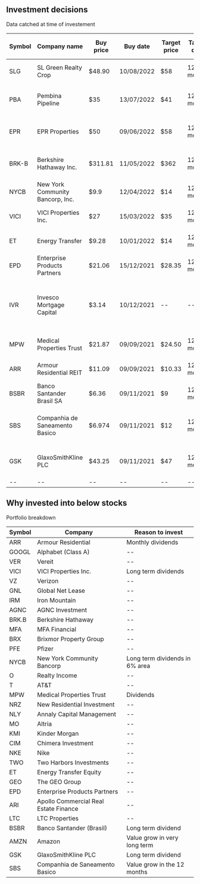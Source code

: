 ## Investment decisions

Data catched at time of investement

|Symbol|Company name|Buy price|Buy date|Target price|Target date|P/E ratio|Annualized dividend|Dividend yield|Dividend pay frequency|Current price|Current dividend yield|Source|Why?|
|--|--|--|--|--|--|--|--|--|--|--|--|--|--|
|SLG|SL Green Realty Crop|$48.90|10/08/2022|$58|12 months|11|$3.73|7.3%|M|$50|--|[The Motley Fool](https://www.nasdaq.com/articles/with-its-dividend-yield-rising-toward-8-this-beaten-down-stock-is-getting-incredibly-cheap)|Monthly dividends|
|PBA|Pembina Pipeline|$35|13/07/2022|$41|12 months|20|$1.96|5.6%|M|$36|--|[The Motley Fool](https://www.fool.com/investing/stock-market/types-of-stocks/dividend-stocks/monthly-dividend-stocks/)|Long term monthly dividends|
|EPR|EPR Properties|$50|09/06/2022|$58|12 months|30|$3.30|6.6%|M|$45|--|[The Motley Fool](https://www.fool.com/investing/stock-market/types-of-stocks/dividend-stocks/monthly-dividend-stocks/)|Long term monthly dividends|
|BRK-B|Berkshire Hathaway Inc.|$311.81|11/05/2022|$362|12 months|8.42|--|--|--|--|--|[The Motley Fool](https://www.fool.com/quote/nyse/brk.b/)|Long term value grow|
|NYCB|New York Community Bancorp, Inc.|$9.9|12/04/2022|$14|12 months|8.35|$0.68|6.8%|Q|--|--|[The Motley Fool](https://www.fool.com/investing/2022/02/14/want-1000-in-annual-dividend-income-invest-25000-i/)|Long term dividends|
|VICI|VICI Properties Inc.|$27|15/03/2022|$35|12 months|15|$1.44|5.3%|Q|--|--|--|Long term dividends|
|ET|Energy Transfer|$9.28|10/01/2022|$14|12 months|5.8|$0.61|6.1%|Q|--|--|[Link](https://www.evernote.com/shard/s2/client/snv?noteGuid=e9c96e7f-171d-4f4f-b313-6aec4e666760&noteKey=8e7953ddfe0c8b260b1b78478d009fc1&sn=https%3A%2F%2Fwww.evernote.com%2Fshard%2Fs2%2Fsh%2Fe9c96e7f-171d-4f4f-b313-6aec4e666760%2F8e7953ddfe0c8b260b1b78478d009fc1&title=Seeking%2Bat%2BLeast%2B6%2525%2BDividend%2BYield%253F%2BMorgan%2BStanley%2BSuggests%2B2%2BDividend%2BStocks%2Bto%2BBuy%2B%257C%2BNasdaq)|Long term dividends|
|EPD|Enterprise Products Partners|$21.06|15/12/2021|$28.35|12 months|11.69|$1.80|8.5%|Q|--|--|--|Long term dividends|
|IVR|Invesco Mortgage Capital|$3.14|10/12/2021|--|--|8.38|$0.36|11.46%|Q|--|--|--|Long term dividends and value increase in 3 years|
|MPW|Medical Properties Trust|$21.87|09/09/2021|$24.50|12 months|22.49|$1.12|5.17%|Q|--|--|[Link](https://www.nasdaq.com/market-activity/stocks/mpw/dividend-history)|Long term dividends|
|ARR|Armour Residential REIT|$11.09|09/09/2021|$10.33|12 months|6.11|$1.2|11.66%|M|--|--|[Link](https://www.nasdaq.com/market-activity/stocks/arr/dividend-history)|Long term dividends|
|BSBR|Banco Santander Brasil SA|$6.36|09/11/2021|$9|12 months|14.98|$0.58|9.11%|Q|--|--|[Link](https://www.fool.com/quote/nyse/bsbr/?ftm_campaign=site_search&ftm_veh=free_search&ftm_mes=&ftm_derby=bsbr&ftm_heat=referrer)|Dividend yield|
|SBS|Companhia de Saneamento Basico|$6.974|09/11/2021|$12|12 months|9.81|$0.06|0.93%|Y|--|--|[Link](https://www.fool.com/quote/nyse/sbs/?ftm_campaign=site_search&ftm_veh=free_search&ftm_mes=&ftm_derby=sbs&ftm_heat=referrer)|Value grow in the next 12 months|
|GSK|GlaxoSmithKline PLC|$43.25|09/11/2021|$47|12 months|18.11|$2.064|4.76%|Q|--|--|[Link](https://www.fool.com/quote/nyse/gsk/?ftm_campaign=site_search&ftm_veh=free_search&ftm_mes=&ftm_derby=gsk&ftm_heat=referrer)|Dividend grow for very long time|
|--|--|--|--|--|--|--|--|--|--|--|--|--|--|

## Why invested into below stocks

Portfolio breakdown

| Symbol | Company |Reason to invest|
|--|--|--|
| ARR | Armour Residential |Monthly dividends|
| GOOGL | Alphabet (Class A) |--|
| VER | Vereit |--|
| VICI | VICI Properties Inc. | Long term dividends |
| VZ| Verizon |--|
| GNL | Global Net Lease |--|
| IRM | Iron Mountain |--|
| AGNC | AGNC Investment |--|
| BRK.B | Berkshire Hathaway |--|
| MFA | MFA Financial |--|
| BRX | Brixmor Property Group |--|
| PFE | Pfizer |--|
| NYCB | New York Community Bancorp |Long term dividends in 6% area|
| O | Realty Income |--|
| T | AT&T |--|
| MPW | Medical Properties Trust |Dividends|
| NRZ | New Residential Investment |--|
| NLY | Annaly Capital Management |--|
| MO | Altria |--|
| KMI | Kinder Morgan |--|
| CIM | Chimera Investment |--|
| NKE | Nike |--|
| TWO | Two Harbors Investments |--|
| ET | Energy Transfer Equity |--|
| GEO | The GEO Group |--|
| EPD | Enterprise Products Partners |--|
| ARI | Apollo Commercial Real Estate Finance |--|
| LTC | LTC Properties |--|
| BSBR | Banco Santander (Brasil) |Long term dividend|
| AMZN | Amazon |Value grow in very long term|
| GSK | GlaxoSmithKline PLC |Long term dividend|
| SBS | Companhia de Saneamento Basico |Value grow in the 12 months|
